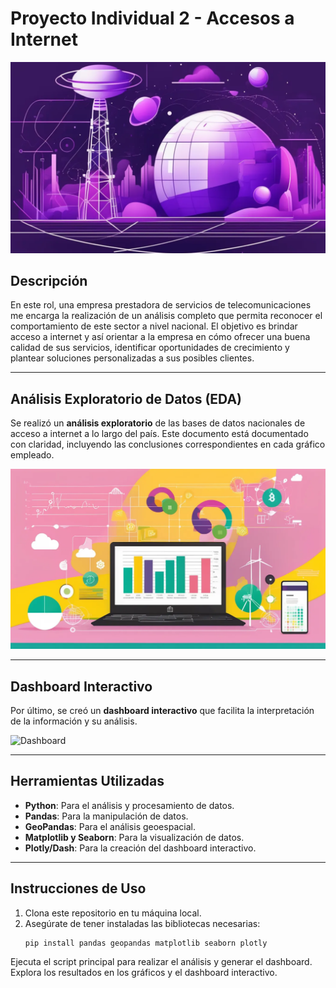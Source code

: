 # Proyecto Individual 2 - Accesos a Internet
![ACCESOS A INTERNET](pixlr-image-generator-b01653eb-1135-4d04-9945-1df61e4372db.png)
## Descripción

En este rol, una empresa prestadora de servicios de telecomunicaciones me encarga la realización de un análisis completo que permita reconocer el comportamiento de este sector a nivel nacional. El objetivo es brindar acceso a internet y así orientar a la empresa en cómo ofrecer una buena calidad de sus servicios, identificar oportunidades de crecimiento y plantear soluciones personalizadas a sus posibles clientes.

---

## Análisis Exploratorio de Datos (EDA)

Se realizó un **análisis exploratorio** de las bases de datos nacionales de acceso a internet a lo largo del país. Este documento está documentado con claridad, incluyendo las conclusiones correspondientes en cada gráfico empleado.

![Análisis Exploratorio](pixlr-image-generator-e90c9ffe-3ff8-424d-bb95-e2ff86b9c70e.png)

---

## Dashboard Interactivo

Por último, se creó un **dashboard interactivo** que facilita la interpretación de la información y su análisis.

![Dashboard](C:\Users\Caeolina\Downloads\pixlr-image-generator-b01653eb-1135-4d04-9945-1df61e4372db.png)

---

## Herramientas Utilizadas

- **Python**: Para el análisis y procesamiento de datos.
- **Pandas**: Para la manipulación de datos.
- **GeoPandas**: Para el análisis geoespacial.
- **Matplotlib y Seaborn**: Para la visualización de datos.
- **Plotly/Dash**: Para la creación del dashboard interactivo.

---

## Instrucciones de Uso

1. Clona este repositorio en tu máquina local.
2. Asegúrate de tener instaladas las bibliotecas necesarias:
   ```bash
   pip install pandas geopandas matplotlib seaborn plotly
Ejecuta el script principal para realizar el análisis y generar el dashboard.
Explora los resultados en los gráficos y el dashboard interactivo.
